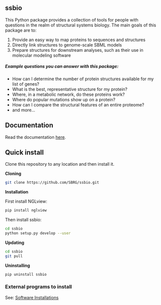 [//]: [![Binder](http://mybinder.org/badge.svg)](http://mybinder.org/repo/nmih/ssbio)

## ssbio
This Python package provides a collection of tools for people with questions in the realm
of structural systems biology. The main goals of this package are to:

1. Provide an easy way to map proteins to sequences and structures
2. Directly link structures to genome-scale SBML models
3. Prepare structures for downstream analyses, such as their use in molecular modeling software

##### Example questions you can answer with this package:

- How can I determine the number of protein structures available for my list of genes?
- What is the best, representative structure for my protein?
- Where, in a metabolic network, do these proteins work?
- Where do popular mutations show up on a protein?
- How can I compare the structural features of an entire proteome?
- and more...

## Documentation
Read the documentation [here](http://ssbio.readthedocs.io/en/latest/).

## Quick install
Clone this repository to any location and then install it.

**Cloning**
```bash
git clone https://github.com/SBRG/ssbio.git
```

**Installation**

First install NGLview:
```bash
pip install nglview
```

Then install ssbio:
```bash
cd ssbio
python setup.py develop --user
```

**Updating**
```bash
cd ssbio
git pull
```

**Uninstalling**
```bash
pip uninstall ssbio
```

### External programs to install
See: [Software Installations](https://github.com/SBRG/ssbio/wiki/Software-Installations)